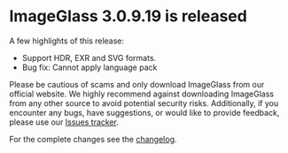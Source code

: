 # ImageGlass 3.0.9.19 is released

A few highlights of this release:

- Support HDR, EXR and SVG formats.
- Bug fix: Cannot apply language pack

Please be cautious of scams and only download ImageGlass from our official website. We highly recommend against downloading ImageGlass from any other source to avoid potential security risks. Additionally, if you encounter any bugs, have suggestions, or would like to provide feedback, please use our [Issues tracker](https://github.com/d2phap/ImageGlass/issues).

For the complete changes see the [changelog](https://github.com/d2phap/ImageGlass/releases/tag/3.0.9.19).